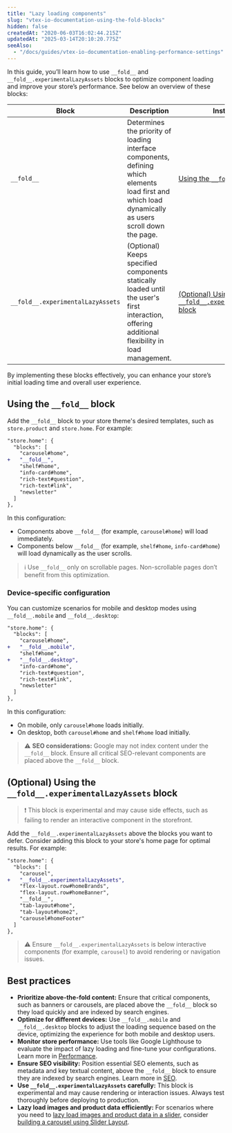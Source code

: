 ```yaml
---
title: "Lazy loading components"
slug: "vtex-io-documentation-using-the-fold-blocks"
hidden: false
createdAt: "2020-06-03T16:02:44.215Z"
updatedAt: "2025-03-14T20:10:20.775Z"
seeAlso:
  - "/docs/guides/vtex-io-documentation-enabling-performance-settings"
---
```


In this guide, you’ll learn how to use `__fold__` and `__fold__.experimentalLazyAssets` blocks to optimize component loading and improve your store’s performance. See below an overview of these blocks:

| Block                          | Description                                                                                              | Instructions |
|--------------------------------|----------------------------------------------------------------------------------------------------------|--------------|
| `__fold__`                     | Determines the priority of loading interface components, defining which elements load first and which load dynamically as users scroll down the page. | [Using the `__fold__` block](#using-the-fold-block) |
| `__fold__.experimentalLazyAssets` | (Optional) Keeps specified components statically loaded until the user's first interaction, offering additional flexibility in load management. | [(Optional) Using the `__fold__.experimentalLazyAssets` block](#optional-using-the-fold-experimentalLazyAssets-block) |

By implementing these blocks effectively, you can enhance your store’s initial loading time and overall user experience.

## Using the `__fold__` block

Add the `__fold__` block to your store theme's desired templates, such as `store.product` and `store.home`. For example:

```diff
"store.home": {
  "blocks": [
    "carousel#home",
+   "__fold__",
    "shelf#home",
    "info-card#home",
    "rich-text#question",
    "rich-text#link",
    "newsletter"
  ]
},
```

In this configuration:

- Components above `__fold__` (for example, `carousel#home`) will load immediately.
- Components below `__fold__` (for example, `shelf#home`, `info-card#home`) will load dynamically as the user scrolls.

>ℹ️ Use `__fold__` only on scrollable pages. Non-scrollable pages don’t benefit from this optimization.

### Device-specific configuration

You can customize scenarios for mobile and desktop modes using `__fold__.mobile` and `__fold__.desktop`:

```diff
"store.home": {
  "blocks": [
    "carousel#home",
+   "__fold__.mobile",
    "shelf#home",
+   "__fold__.desktop",
    "info-card#home",
    "rich-text#question",
    "rich-text#link",
    "newsletter"
  ]  
},
```

In this configuration:

- On mobile, only `carousel#home` loads initially.
- On desktop, both `carousel#home` and `shelf#home` load initially.

> ⚠️ **SEO considerations:** Google may not index content under the `__fold__` block. Ensure all critical SEO-relevant components are placed above the `__fold__` block.

## (Optional) Using the `__fold__.experimentalLazyAssets` block

> ❗ This block is experimental and may cause side effects, such as failing to render an interactive component in the storefront. 

Add the `__fold__.experimentalLazyAssets` above the blocks you want to defer. Consider adding this block to your store's home page for optimal results. For example:

```diff
"store.home": {
  "blocks": [
    "carousel",
+   "__fold__.experimentalLazyAssets", 
    "flex-layout.row#homeBrands",
    "flex-layout.row#homeBanner",
    "__fold__",
    "tab-layout#home",
    "tab-layout#home2",
    "carousel#homeFooter"
  ]
},
```

> ⚠️ Ensure `__fold__.experimentalLazyAssets` is below interactive components (for example, `carousel`) to avoid rendering or navigation issues. 

## Best practices

- **Prioritize above-the-fold content:** Ensure that critical components, such as banners or carousels, are placed above the `__fold__` block so they load quickly and are indexed by search engines.
- **Optimize for different devices:** Use `__fold__.mobile` and `__fold__.desktop` blocks to adjust the loading sequence based on the device, optimizing the experience for both mobile and desktop users.
- **Monitor store performance:** Use tools like Google Lighthouse to evaluate the impact of lazy loading and fine-tune your configurations. Learn more in [Performance](https://developers.vtex.com/docs/guides/storefront-performance).
- **Ensure SEO visibility:** Position essential SEO elements, such as metadata and key textual content, above the `__fold__` block to ensure they are indexed by search engines. Learn more in [SEO](https://developers.vtex.com/docs/guides/storefront-seo).
- **Use `__fold__.experimentalLazyAssets` carefully:** This block is experimental and may cause rendering or interaction issues. Always test thoroughly before deploying to production.
- **Lazy load images and product data efficiently:** For scenarios where you need to [lazy load images and product data in a slider](https://developers.vtex.com/docs/guides/vtex-io-documentation-enabling-performance-settings#manual-optimizations), consider [building a carousel using Slider Layout](https://developers.vtex.com/docs/guides/vtex-io-documentation-building-a-carousel-using-slider-layout).
